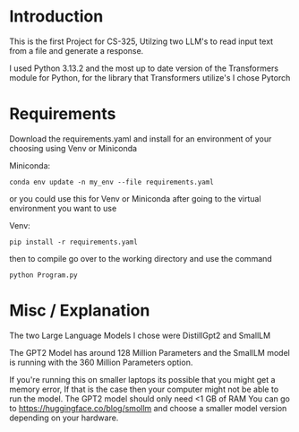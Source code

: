 # Introduction

This is the first Project for CS-325, Utilzing two LLM's to read input text from a file and generate a response.

I used Python 3.13.2 and the most up to date version of the Transformers module for Python, for the library that Transformers utilize's I chose Pytorch


# Requirements

Download the requirements.yaml and install for an environment of your choosing using Venv or Miniconda 

Miniconda:
``` python3
conda env update -n my_env --file requirements.yaml
```

or you could use this for Venv or Miniconda after going to the virtual environment you want to use

Venv:
``` python3
pip install -r requirements.yaml
```

then to compile go over to the working directory and use the command

```python3
python Program.py
```

# Misc / Explanation

The two Large Language Models I chose were DistillGpt2 and SmallLM 

The GPT2 Model has around 128 Million Parameters and the SmallLM model is running with the 360 Million Parameters option.

If you're running this on smaller laptops its possible that you might get a memory error, If that is the case then
your computer might not be able to run the model. The GPT2 model should only need <1 GB of RAM
You can go to https://huggingface.co/blog/smollm and choose a smaller model version depending on your hardware.

